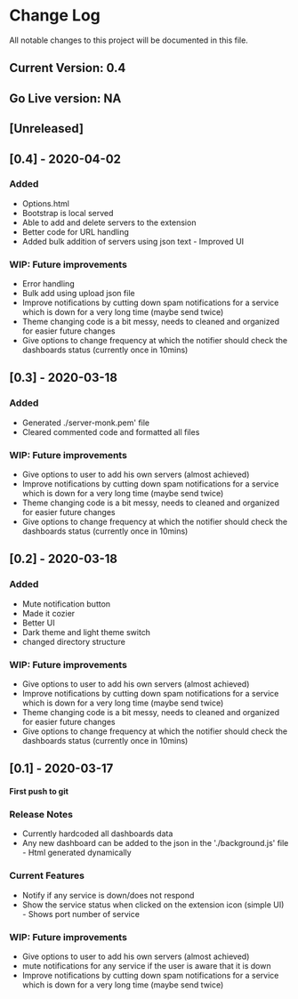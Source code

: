 # Change Log

All notable changes to this project will be documented in this file.

## Current Version: 0.4

## Go Live version: NA

## [Unreleased]

## [0.4] - 2020-04-02

### Added

- Options.html
- Bootstrap is local served
- Able to add and delete servers to the extension
- Better code for URL handling
- Added bulk addition of servers using json text - Improved UI

### WIP: Future improvements

- Error handling
- Bulk add using upload json file
- Improve notifications by cutting down spam notifications for a service which is down for a very long time (maybe send twice)
- Theme changing code is a bit messy, needs to cleaned and organized for easier future changes
- Give options to change frequency at which the notifier should check the dashboards status (currently once in 10mins)

## [0.3] - 2020-03-18

### Added

- Generated ./server-monk.pem' file
- Cleared commented code and formatted all files

### WIP: Future improvements

- Give options to user to add his own servers (almost achieved)
- Improve notifications by cutting down spam notifications for a service which is down for a very long time (maybe send twice)
- Theme changing code is a bit messy, needs to cleaned and organized for easier future changes
- Give options to change frequency at which the notifier should check the dashboards status (currently once in 10mins)

## [0.2] - 2020-03-18

### Added

- Mute notification button
- Made it cozier
- Better UI
- Dark theme and light theme switch
- changed directory structure

### WIP: Future improvements

- Give options to user to add his own servers (almost achieved)
- Improve notifications by cutting down spam notifications for a service which is down for a very long time (maybe send twice)
- Theme changing code is a bit messy, needs to cleaned and organized for easier future changes
- Give options to change frequency at which the notifier should check the dashboards status (currently once in 10mins)

## [0.1] - 2020-03-17

#### First push to git

### Release Notes

- Currently hardcoded all dashboards data
- Any new dashboard can be added to the json in the './background.js' file - Html generated dynamically

### Current Features

- Notify if any service is down/does not respond
- Show the service status when clicked on the extension icon (simple UI) - Shows port number of service

### WIP: Future improvements

- Give options to user to add his own servers (almost achieved)
- mute notifications for any service if the user is aware that it is down
- Improve notifications by cutting down spam notifications for a service which is down for a very long time (maybe send twice)
